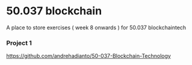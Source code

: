 # 50.037 blockchain 
A place to store exercises ( week 8 onwards ) for 50.037 blockchaintech

### Project 1
https://github.com/andrehadianto/50-037-Blockchain-Technology

